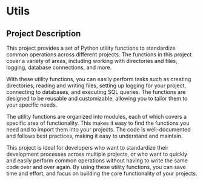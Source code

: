 # Utils

## Project Description
This project provides a set of Python utility functions to standardize common operations across different projects. The functions in this project cover a variety of areas, including working with directories and files, logging, database connections, and more.

With these utility functions, you can easily perform tasks such as creating directories, reading and writing files, setting up logging for your project, connecting to databases, and executing SQL queries. The functions are designed to be reusable and customizable, allowing you to tailor them to your specific needs.

The utility functions are organized into modules, each of which covers a specific area of functionality. This makes it easy to find the functions you need and to import them into your projects. The code is well-documented and follows best practices, making it easy to understand and maintain.

This project is ideal for developers who want to standardize their development processes across multiple projects, or who want to quickly and easily perform common operations without having to write the same code over and over again. By using these utility functions, you can save time and effort, and focus on building the core functionality of your projects.